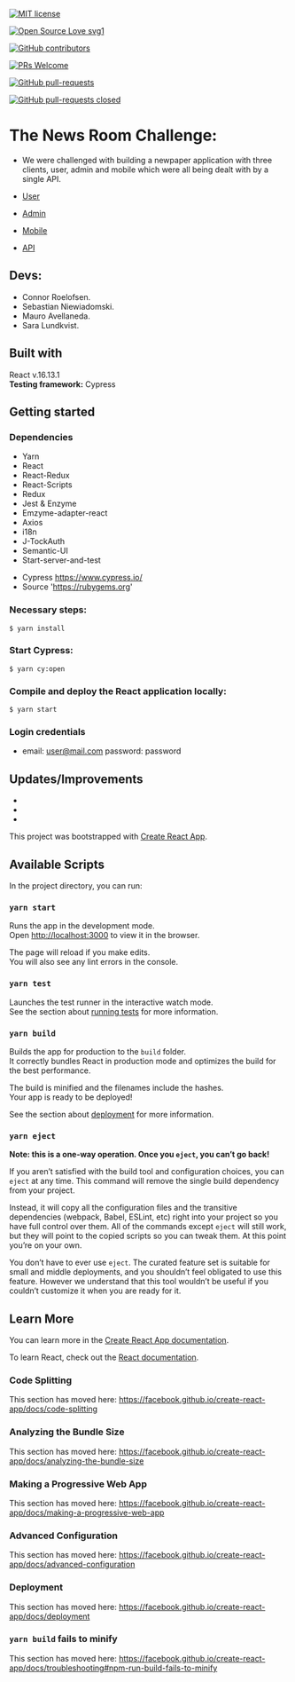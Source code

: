 [![MIT license](https://img.shields.io/badge/License-MIT-blue.svg)](https://lbesson.mit-license.org/)

[![Open Source Love svg1](https://badges.frapsoft.com/os/v1/open-source.svg?v=103)](https://github.com/grconnor)

[![GitHub contributors](https://img.shields.io/github/contributors/Naereen/StrapDown.js.svg)](https://GitHub.com/grconnor/client_user_el_gaucho_nyheter/graphs/contributors/)

[![PRs Welcome](https://img.shields.io/badge/PRs-welcome-brightgreen.svg?style=flat-square)](http://makeapullrequest.com)

[![GitHub pull-requests](https://img.shields.io/github/issues-pr/Naereen/StrapDown.js.svg)](https://GitHub.com/grconnor/client_user_el_gaucho_nyheter/pulls/)

[![GitHub pull-requests closed](https://img.shields.io/github/issues-pr-closed/Naereen/StrapDown.js.svg)](https://GitHub.com/grconnor/client_user_el_gaucho_nyheter/pulls/)

# The News Room Challenge:

- We were challenged with building a newpaper application with three clients, user, admin and mobile which were all being dealt with by a single API.

- [User](https://github.com/grconnor/client_user_el_gaucho_nyheter)
- [Admin](https://github.com/grconnor/client_admin_el_gaucho_nyheter)
- [Mobile](https://github.com/grconnor/mobile_el_gaucho_nyheter)
- [API](https://github.com/grconnor/api_el_gaucho_nyheter)

## Devs:

- Connor Roelofsen.
- Sebastian Niewiadomski.
- Mauro Avellaneda.
- Sara Lundkvist.

## Built with

React v.16.13.1 </br>
**Testing framework:** Cypress

## Getting started

### Dependencies

- Yarn
- React
- React-Redux
- React-Scripts
- Redux
- Jest & Enzyme
- Emzyme-adapter-react
- Axios
- i18n
- J-TockAuth
- Semantic-UI
- Start-server-and-test

* Cypress https://www.cypress.io/
* Source 'https://rubygems.org'


### Necessary steps:

```
$ yarn install
```

### Start Cypress:

```
$ yarn cy:open
```

### Compile and deploy the React application locally:

```
$ yarn start
```

### Login credentials

- email: user@mail.com password: password

## Updates/Improvements

- 
- 
- 




This project was bootstrapped with [Create React App](https://github.com/facebook/create-react-app).

## Available Scripts

In the project directory, you can run:

### `yarn start`

Runs the app in the development mode.<br />
Open [http://localhost:3000](http://localhost:3000) to view it in the browser.

The page will reload if you make edits.<br />
You will also see any lint errors in the console.

### `yarn test`

Launches the test runner in the interactive watch mode.<br />
See the section about [running tests](https://facebook.github.io/create-react-app/docs/running-tests) for more information.

### `yarn build`

Builds the app for production to the `build` folder.<br />
It correctly bundles React in production mode and optimizes the build for the best performance.

The build is minified and the filenames include the hashes.<br />
Your app is ready to be deployed!

See the section about [deployment](https://facebook.github.io/create-react-app/docs/deployment) for more information.

### `yarn eject`

**Note: this is a one-way operation. Once you `eject`, you can’t go back!**

If you aren’t satisfied with the build tool and configuration choices, you can `eject` at any time. This command will remove the single build dependency from your project.

Instead, it will copy all the configuration files and the transitive dependencies (webpack, Babel, ESLint, etc) right into your project so you have full control over them. All of the commands except `eject` will still work, but they will point to the copied scripts so you can tweak them. At this point you’re on your own.

You don’t have to ever use `eject`. The curated feature set is suitable for small and middle deployments, and you shouldn’t feel obligated to use this feature. However we understand that this tool wouldn’t be useful if you couldn’t customize it when you are ready for it.

## Learn More

You can learn more in the [Create React App documentation](https://facebook.github.io/create-react-app/docs/getting-started).

To learn React, check out the [React documentation](https://reactjs.org/).

### Code Splitting

This section has moved here: https://facebook.github.io/create-react-app/docs/code-splitting

### Analyzing the Bundle Size

This section has moved here: https://facebook.github.io/create-react-app/docs/analyzing-the-bundle-size

### Making a Progressive Web App

This section has moved here: https://facebook.github.io/create-react-app/docs/making-a-progressive-web-app

### Advanced Configuration

This section has moved here: https://facebook.github.io/create-react-app/docs/advanced-configuration

### Deployment

This section has moved here: https://facebook.github.io/create-react-app/docs/deployment

### `yarn build` fails to minify

This section has moved here: https://facebook.github.io/create-react-app/docs/troubleshooting#npm-run-build-fails-to-minify

